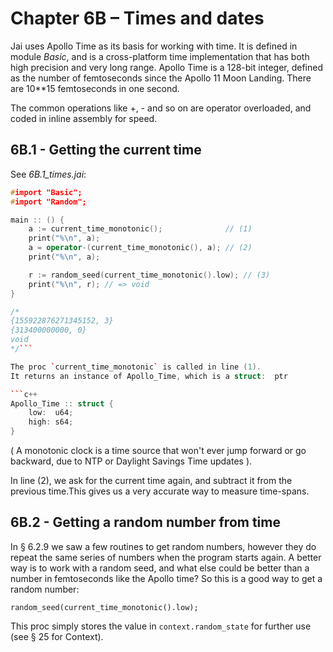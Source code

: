 # Chapter 6B – Times and dates

Jai uses Apollo Time as its basis for working with time. It is defined in module _Basic_, and is a cross-platform time implementation that has both high precision and very long range. Apollo Time is a 128-bit integer, defined as the number of femtoseconds since the Apollo 11 Moon Landing. There are 10**15 femtoseconds in one second.

The common operations like +, - and so on are operator overloaded, and coded in inline assembly for speed.

## 6B.1 - Getting the current time

See *6B.1_times.jai*:
```c++
#import "Basic";
#import "Random";

main :: () {
    a := current_time_monotonic();              // (1)
    print("%\n", a);
    a = operator-(current_time_monotonic(), a); // (2)
    print("%\n", a);

    r := random_seed(current_time_monotonic().low); // (3)
    print("%\n", r); // => void
}

/*
{155922876271345152, 3}
{313400000000, 0}
void
*/```

The proc `current_time_monotonic` is called in line (1). 
It returns an instance of Apollo_Time, which is a struct:  ptr

```c++
Apollo_Time :: struct {
    low:  u64;
    high: s64;
}
```

( A monotonic clock is a time source that won't ever jump forward or go backward, due to NTP or Daylight Savings Time updates ).

In line (2), we ask for the current time again, and subtract it from the previous time.This gives us a very accurate way to measure time-spans.

## 6B.2 - Getting a random number from time
In § 6.2.9 we saw a few routines to get random numbers, however they do repeat the same series of numbers when the program starts again. A better way is to work with a random seed, and what else could be better than a number in femtoseconds like the Apollo time? So this is a good way to get a random number:  

`random_seed(current_time_monotonic().low);`

This proc simply stores the value in `context.random_state` for further use (see § 25 for Context).